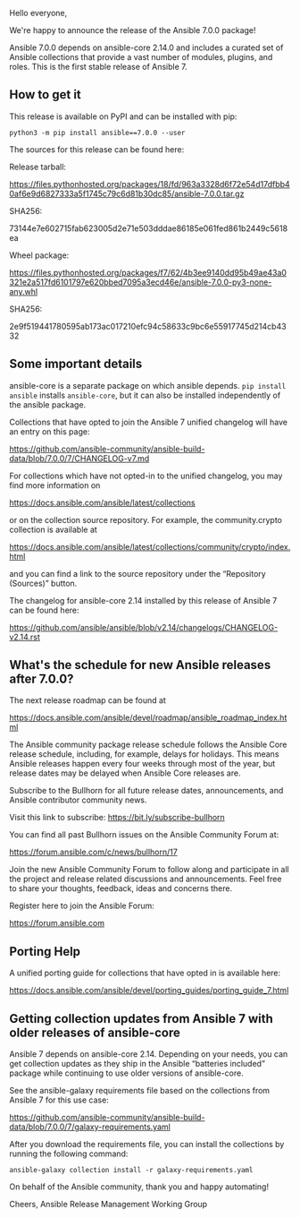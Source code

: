 Hello everyone,

We're happy to announce the release of the Ansible 7.0.0 package!

Ansible 7.0.0 depends on ansible-core 2.14.0 and includes a curated set of Ansible collections that provide a vast number of modules, plugins, and roles. This is the first stable release of Ansible 7.

How to get it
-------------

This release is available on PyPI and can be installed with pip:

```console
python3 -m pip install ansible==7.0.0 --user
```

The sources for this release can be found here:

Release tarball:

https://files.pythonhosted.org/packages/18/fd/963a3328d6f72e54d17dfbb40af6e9d6827333a5f1745c79c6d81b30dc85/ansible-7.0.0.tar.gz

SHA256:

73144e7e602715fab623005d2e71e503dddae86185e061fed861b2449c5618ea

Wheel package:

https://files.pythonhosted.org/packages/f7/62/4b3ee9140dd95b49ae43a0321e2a517fd6101797e620bbed7095a3ecd46e/ansible-7.0.0-py3-none-any.whl

SHA256:

2e9f519441780595ab173ac017210efc94c58633c9bc6e55917745d214cb4332


Some important details
----------------------

ansible-core is a separate package on which ansible depends. `pip install ansible` installs `ansible-core`, but it can also be installed independently of the ansible package.

Collections that have opted to join the Ansible 7 unified changelog will have an entry on this page:

https://github.com/ansible-community/ansible-build-data/blob/7.0.0/7/CHANGELOG-v7.md

For collections which have not opted-in to the unified changelog, you may find more information on

https://docs.ansible.com/ansible/latest/collections

or on the collection source repository. For example, the community.crypto collection is available at

https://docs.ansible.com/ansible/latest/collections/community/crypto/index.html

and you can find a link to the source repository under the “Repository (Sources)” button.

The changelog for ansible-core 2.14 installed by this release of Ansible 7 can be found here:

https://github.com/ansible/ansible/blob/v2.14/changelogs/CHANGELOG-v2.14.rst

What's the schedule for new Ansible releases after 7.0.0?
---------------------------------------------------------

The next release roadmap can be found at

https://docs.ansible.com/ansible/devel/roadmap/ansible_roadmap_index.html

The Ansible community package release schedule follows the Ansible Core release schedule, including, for example, delays for holidays. This means Ansible releases happen every four weeks through most of the year, but release dates may be delayed when Ansible Core releases are.

Subscribe to the Bullhorn for all future release dates, announcements, and Ansible contributor community news.

Visit this link to subscribe: https://bit.ly/subscribe-bullhorn

You can find all past Bullhorn issues on the Ansible Community Forum at:

https://forum.ansible.com/c/news/bullhorn/17

Join the new Ansible Community Forum to follow along and participate in all the project and release related discussions and announcements. Feel free to share your thoughts, feedback, ideas and concerns there.

Register here to join the Ansible Forum:

https://forum.ansible.com

Porting Help
------------

A unified porting guide for collections that have opted in is available here:

https://docs.ansible.com/ansible/devel/porting_guides/porting_guide_7.html

Getting collection updates from Ansible 7 with older releases of ansible-core
-----------------------------------------------------------------------------

Ansible 7 depends on ansible-core 2.14. Depending on your needs, you can get collection updates as they ship in the Ansible “batteries included” package while continuing to use older versions of ansible-core.

See the ansible-galaxy requirements file based on the collections from Ansible 7 for this use case:

https://github.com/ansible-community/ansible-build-data/blob/7.0.0/7/galaxy-requirements.yaml

After you download the requirements file, you can install the collections by running the following command:

```console
ansible-galaxy collection install -r galaxy-requirements.yaml
```

On behalf of the Ansible community, thank you and happy automating!

Cheers,
Ansible Release Management Working Group
